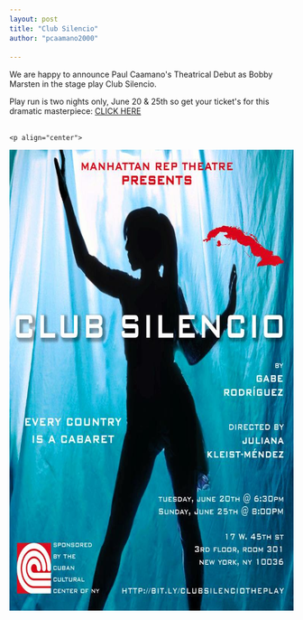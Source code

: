 ```yaml
---
layout: post
title: "Club Silencio"
author: "pcaamano2000"

---
```


We are happy to announce Paul Caamano's Theatrical Debut as Bobby Marsten in the stage play Club Silencio.

Play run is two nights only, June 20 &amp; 25th so get your ticket's for this dramatic masterpiece: <a href="http://manhattanrep.com/club-silencio/">CLICK HERE</a>
                                                                                                                                
                                                                                                                                                    <p align="center">
  <img width="750" height="816" src="https://github.com/pcaamano2000/airspace-draft/blob/master/img/ClubSilencio.jpg">
</p>
